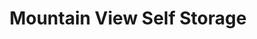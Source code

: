 ---
title: "Mountain View Self Storage"
url: /king/mountain-view-self-storage/
shop: storage rental
---